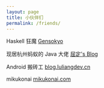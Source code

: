 ```yaml
---
layout: page
title: 小伙伴们
permalink: /friends/
---
```

Haskell 狂魔 [Gensokyo](https://oshmkufa2010.github.io/)

现居杭州蚂蚁的 Java 大佬 [屈定's Blog](https://mrdear.cn/)

Android 搬砖工 [blog.luliangdev.cn](http://blog.luliangdev.cn)

mikukonai [mikukonai.com](https://mikukonai.com)

